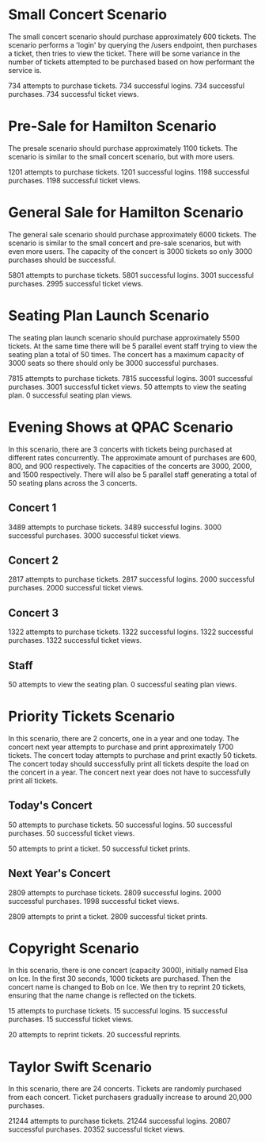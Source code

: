 # Small Concert Scenario
The small concert scenario should purchase approximately 600 tickets.
The scenario performs a 'login' by querying the /users endpoint, then purchases a ticket, then tries to view the ticket.
There will be some variance in the number of tickets attempted to be purchased based on how performant the service is.

734 attempts to purchase tickets.
734 successful logins.
734 successful purchases.
734 successful ticket views.


# Pre-Sale for Hamilton Scenario
The presale scenario should purchase approximately 1100 tickets.
The scenario is similar to the small concert scenario, but with more users.

1201 attempts to purchase tickets.
1201 successful logins.
1198 successful purchases.
1198 successful ticket views.


# General Sale for Hamilton Scenario
The general sale scenario should purchase approximately 6000 tickets.
The scenario is similar to the small concert and pre-sale scenarios, but with even more users.
The capacity of the concert is 3000 tickets so only 3000 purchases should be successful.

5801 attempts to purchase tickets.
5801 successful logins.
3001 successful purchases.
2995 successful ticket views.


# Seating Plan Launch Scenario
The seating plan launch scenario should purchase approximately 5500 tickets.
At the same time there will be 5 parallel event staff trying to view the seating plan a total of 50 times.
The concert has a maximum capacity of 3000 seats so there should only be 3000 successful purchases.

7815 attempts to purchase tickets.
7815 successful logins.
3001 successful purchases.
3001 successful ticket views.
50 attempts to view the seating plan.
0 successful seating plan views.


# Evening Shows at QPAC Scenario
In this scenario, there are 3 concerts with tickets being purchased at different rates concurrently.
The approximate amount of purchases are 600, 800, and 900 respectively.
The capacities of the concerts are 3000, 2000, and 1500 respectively.
There will also be 5 parallel staff generating a total of 50 seating plans across the 3 concerts.

## Concert 1
3489 attempts to purchase tickets.
3489 successful logins.
3000 successful purchases.
3000 successful ticket views.

## Concert 2
2817 attempts to purchase tickets.
2817 successful logins.
2000 successful purchases.
2000 successful ticket views.

## Concert 3
1322 attempts to purchase tickets.
1322 successful logins.
1322 successful purchases.
1322 successful ticket views.

## Staff
50 attempts to view the seating plan.
0 successful seating plan views.


# Priority Tickets Scenario
In this scenario, there are 2 concerts, one in a year and one today.
The concert next year attempts to purchase and print approximately 1700 tickets.
The concert today attempts to purchase and print exactly 50 tickets.
The concert today should successfully print all tickets despite the load on the concert in a year.
The concert next year does not have to successfully print all tickets.

## Today's Concert
50 attempts to purchase tickets.
50 successful logins.
50 successful purchases.
50 successful ticket views.

50 attempts to print a ticket.
50 successful ticket prints.

## Next Year's Concert
2809 attempts to purchase tickets.
2809 successful logins.
2000 successful purchases.
1998 successful ticket views.

2809 attempts to print a ticket.
2809 successful ticket prints.


# Copyright Scenario
In this scenario, there is one concert (capacity 3000), initially named Elsa on Ice.
In the first 30 seconds, 1000 tickets are purchased.
Then the concert name is changed to Bob on Ice.
We then try to reprint 20 tickets, ensuring that the name change is reflected on the tickets.

15 attempts to purchase tickets.
15 successful logins.
15 successful purchases.
15 successful ticket views.

20 attempts to reprint tickets.
20 successful reprints.


# Taylor Swift Scenario
In this scenario, there are 24 concerts. Tickets are randomly purchased from each concert.
Ticket purchasers gradually increase to around 20,000 purchases.

21244 attempts to purchase tickets.
21244 successful logins.
20807 successful purchases.
20352 successful ticket views.


